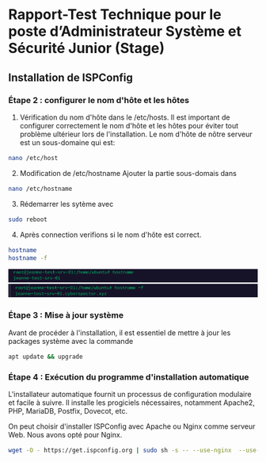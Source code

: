# Rapport-Test Technique pour le poste d’Administrateur Système et Sécurité Junior (Stage)



## Installation de ISPConfig

### Étape 2 : configurer le nom d'hôte et les hôtes

1. Vérification du nom d'hôte dans le /etc/hosts.
Il est important de configurer correctement le nom d'hôte et les hôtes pour éviter tout problème ultérieur lors de l'installation. Le nom d'hôte de nôtre serveur est un sous-domaine qui est:
```sh
nano /etc/host
```

2. Modification de /etc/hostname
Ajouter la partie sous-domais dans 
```sh
nano /etc/hostname
```

3. Rédemarrer les sytème avec 
```sh
sudo reboot
```

4. Après connection verifions si le nom d'hôte est correct.
```sh
hostname
hostname -f
```
![markdown](Images/hostname1.png)
![markdown](Images/hostname2.png)

### Étape 3 : Mise à jour système
Avant de procéder à l'installation, il est essentiel de mettre à jour les packages système avec la commande 
```sh
apt update && upgrade
```

### Étape 4 : Exécution du programme d'installation automatique

L'installateur automatique fournit un processus de configuration modulaire et facile à suivre. Il installe les progiciels nécessaires, notamment Apache2, PHP, MariaDB, Postfix, Dovecot, etc.

On peut choisir d'installer ISPConfig avec Apache ou Nginx comme serveur Web. Nous avons opté pour Nginx.

```sh
wget -O - https://get.ispconfig.org | sudo sh -s -- --use-nginx  --use-php=8.0 --use-ftp-ports=21-22 --lang=en --no-quota --unattended-upgrades
```
